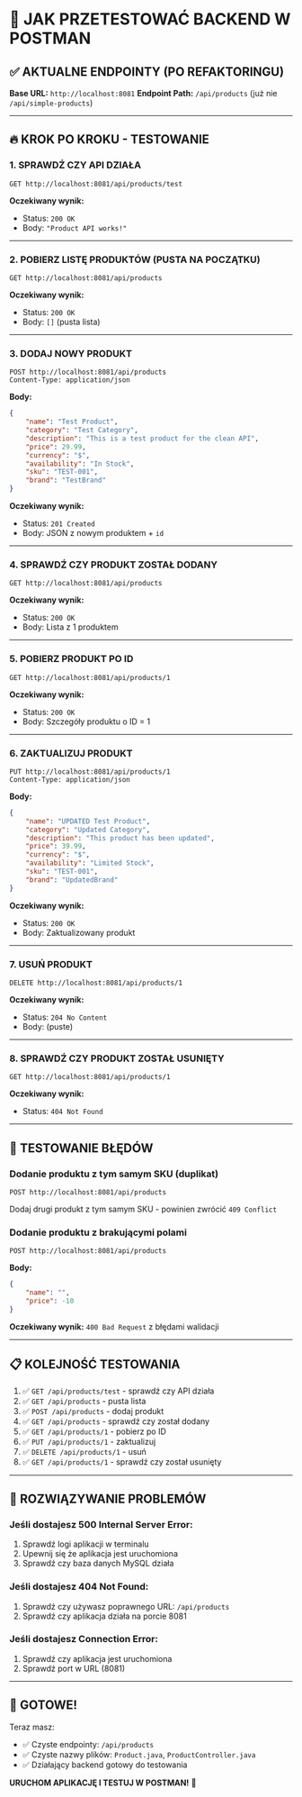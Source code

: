 # 🚀 JAK PRZETESTOWAĆ BACKEND W POSTMAN

## ✅ AKTUALNE ENDPOINTY (PO REFAKTORINGU)

**Base URL:** `http://localhost:8081`
**Endpoint Path:** `/api/products` (już nie `/api/simple-products`)

---

## 🔥 KROK PO KROKU - TESTOWANIE

### 1. **SPRAWDŹ CZY API DZIAŁA**
```
GET http://localhost:8081/api/products/test
```
**Oczekiwany wynik:**
- Status: `200 OK`
- Body: `"Product API works!"`

---

### 2. **POBIERZ LISTĘ PRODUKTÓW (PUSTA NA POCZĄTKU)**
```
GET http://localhost:8081/api/products
```
**Oczekiwany wynik:**
- Status: `200 OK`
- Body: `[]` (pusta lista)

---

### 3. **DODAJ NOWY PRODUKT**
```
POST http://localhost:8081/api/products
Content-Type: application/json
```

**Body:**
```json
{
    "name": "Test Product",
    "category": "Test Category",
    "description": "This is a test product for the clean API",
    "price": 29.99,
    "currency": "$",
    "availability": "In Stock",
    "sku": "TEST-001",
    "brand": "TestBrand"
}
```

**Oczekiwany wynik:**
- Status: `201 Created`
- Body: JSON z nowym produktem + `id`

---

### 4. **SPRAWDŹ CZY PRODUKT ZOSTAŁ DODANY**
```
GET http://localhost:8081/api/products
```
**Oczekiwany wynik:**
- Status: `200 OK`
- Body: Lista z 1 produktem

---

### 5. **POBIERZ PRODUKT PO ID**
```
GET http://localhost:8081/api/products/1
```
**Oczekiwany wynik:**
- Status: `200 OK`
- Body: Szczegóły produktu o ID = 1

---

### 6. **ZAKTUALIZUJ PRODUKT**
```
PUT http://localhost:8081/api/products/1
Content-Type: application/json
```

**Body:**
```json
{
    "name": "UPDATED Test Product",
    "category": "Updated Category",
    "description": "This product has been updated",
    "price": 39.99,
    "currency": "$",
    "availability": "Limited Stock",
    "sku": "TEST-001",
    "brand": "UpdatedBrand"
}
```

**Oczekiwany wynik:**
- Status: `200 OK`
- Body: Zaktualizowany produkt

---

### 7. **USUŃ PRODUKT**
```
DELETE http://localhost:8081/api/products/1
```
**Oczekiwany wynik:**
- Status: `204 No Content`
- Body: (puste)

---

### 8. **SPRAWDŹ CZY PRODUKT ZOSTAŁ USUNIĘTY**
```
GET http://localhost:8081/api/products/1
```
**Oczekiwany wynik:**
- Status: `404 Not Found`

---

## 🎯 TESTOWANIE BŁĘDÓW

### Dodanie produktu z tym samym SKU (duplikat)
```
POST http://localhost:8081/api/products
```
Dodaj drugi produkt z tym samym SKU - powinien zwrócić `409 Conflict`

### Dodanie produktu z brakującymi polami
```
POST http://localhost:8081/api/products
```
**Body:**
```json
{
    "name": "",
    "price": -10
}
```
**Oczekiwany wynik:** `400 Bad Request` z błędami walidacji

---

## 📋 KOLEJNOŚĆ TESTOWANIA

1. ✅ `GET /api/products/test` - sprawdź czy API działa
2. ✅ `GET /api/products` - pusta lista
3. ✅ `POST /api/products` - dodaj produkt
4. ✅ `GET /api/products` - sprawdź czy został dodany
5. ✅ `GET /api/products/1` - pobierz po ID
6. ✅ `PUT /api/products/1` - zaktualizuj
7. ✅ `DELETE /api/products/1` - usuń
8. ✅ `GET /api/products/1` - sprawdź czy został usunięty

---

## 🔧 ROZWIĄZYWANIE PROBLEMÓW

### Jeśli dostajesz 500 Internal Server Error:
1. Sprawdź logi aplikacji w terminalu
2. Upewnij się że aplikacja jest uruchomiona
3. Sprawdź czy baza danych MySQL działa

### Jeśli dostajesz 404 Not Found:
1. Sprawdź czy używasz poprawnego URL: `/api/products`
2. Sprawdź czy aplikacja działa na porcie 8081

### Jeśli dostajesz Connection Error:
1. Sprawdź czy aplikacja jest uruchomiona
2. Sprawdź port w URL (8081)

---

## 🎉 GOTOWE!

Teraz masz:
- ✅ Czyste endpointy: `/api/products`
- ✅ Czyste nazwy plików: `Product.java`, `ProductController.java`
- ✅ Działający backend gotowy do testowania

**URUCHOM APLIKACJĘ I TESTUJ W POSTMAN!** 🚀
